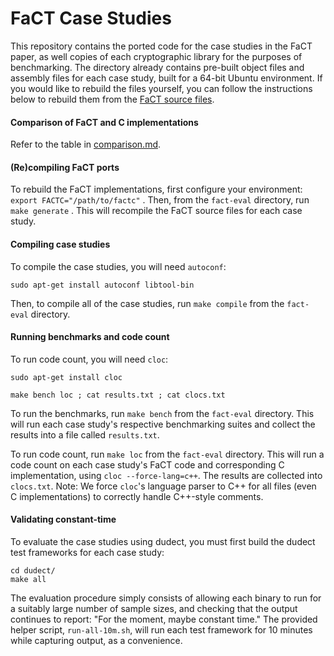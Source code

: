 # FaCT Case Studies

This repository contains the ported code for the case studies in the FaCT paper,
as well copies of each cryptographic library for the purposes of
benchmarking. The directory already contains pre-built object files and
assembly files for each case study, built for a 64-bit Ubuntu environment. If
you would like to rebuild the files yourself, you can follow the instructions
below to rebuild them from the [FaCT source files](https://github.com/PLSysSec/FaCT).

#### Comparison of FaCT and C implementations

Refer to the table in [comparison.md](/comparison.md).

#### (Re)compiling FaCT ports

To rebuild the FaCT implementations, first configure your environment:
`export FACTC="/path/to/factc"` . Then, from the `fact-eval`
directory, run `make generate` . This will recompile the FaCT source files
for each case study.

#### Compiling case studies

To compile the case studies, you will need `autoconf`:

```sudo apt-get install autoconf libtool-bin```

Then, to compile all of the case studies, run `make compile` from the `fact-eval` directory.

#### Running benchmarks and code count

To run code count, you will need `cloc`:

```sudo apt-get install cloc```

`make bench loc ; cat results.txt ; cat clocs.txt`

To run the benchmarks, run `make bench` from the `fact-eval` directory. This
will run each case study's respective benchmarking suites and collect the
results into a file called `results.txt`.

To run code count, run `make loc` from the `fact-eval` directory. This will run
a code count on each case study's FaCT code and corresponding C implementation,
using `cloc --force-lang=c++`. The results are collected into `clocs.txt`.
Note: We force `cloc`'s language parser to C++ for all files (even C
implementations) to correctly handle C++-style comments.

#### Validating constant-time

To evaluate the case studies using dudect, you must first build the dudect test
frameworks for each case study:

```
cd dudect/
make all
```

The evaluation procedure simply consists of allowing each binary to run for a
suitably large number of sample sizes, and checking that the output continues
to report: "For the moment, maybe constant time." The provided helper script,
`run-all-10m.sh`, will run each test framework for 10 minutes while capturing
output, as a convenience.
